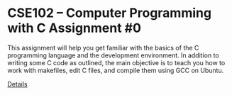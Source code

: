 # CSE102 – Computer Programming with C Assignment #0
This assignment will help you get familiar with the basics of the C programming language and the development environment. In addition to writing some C code as outlined, the main objective is to teach you how to work with makefiles, edit C files, and compile them using GCC on Ubuntu.

[Details](https://github.com/emirgit/GTU-UNIVERSITYASSIGNMENTS/blob/main/CSE102/HW00/CSE102%20-%20Assignment%200%20-%20Introduction%20to%20C.pdf)